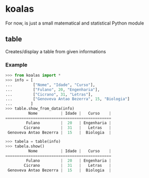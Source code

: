 # koalas
For now, is just a small matematical and statistical Python module


## table
Creates/display a table from given informations

### Example
```python
>>> from koalas import *
>>> info = [
...         ["Nome", "Idade", "Curso"],
...         ["Fulano", 20, "Engenharia"],
...         ["Cicrano", 31, "Letras"],
...         ["Genoveva Antao Bezerra", 15, "Biologia"]
...        ]
>>> table.show_from_data(info)
          Nome          | Idade |   Curso    |
==============================================
         Fulano         |  20   | Engenharia |
        Cicrano         |  31   |   Letras   |
 Genoveva Antao Bezerra |  15   |  Biologia  |

>>> tabela = table(info)
>>> tabela.show()
          Nome          | Idade |   Curso    |
==============================================
         Fulano         |  20   | Engenharia |
        Cicrano         |  31   |   Letras   |
 Genoveva Antao Bezerra |  15   |  Biologia  |
```
